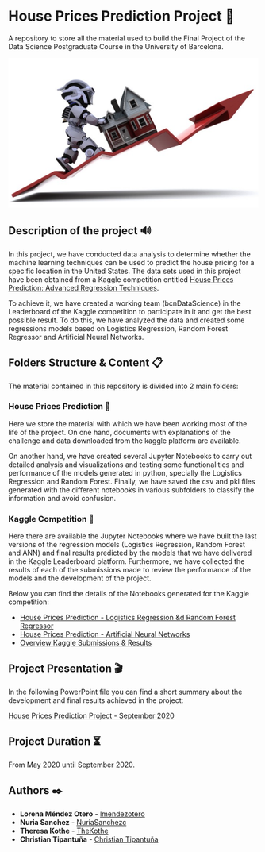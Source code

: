 # House Prices Prediction Project 🚀
A repository to store all the material used to build the Final Project of the Data Science Postgraduate Course in the University of Barcelona.

![alt text](https://github.com/lmendezotero/Postgraduate-Project/blob/master/House%20Prices%20Prediction/Pictures/HOUSE_PRICE_PREDICTION.PNG)

## Description of the project 🔊
In this project, we have conducted data analysis to determine whether the machine learning techniques can be used to predict the house pricing for a specific location in the United States. The data sets used in this project have been obtained from a Kaggle competition entitled [House Prices Prediction: Advanced Regression Techniques](https://www.kaggle.com/c/house-prices-advanced-regression-techniques/overview).

To achieve it, we have created a working team (bcnDataScience) in the Leaderboard of the Kaggle competition to participate in it and get the best possible result. To do this, we have analyzed the data and created some regressions models based on Logistics Regression, Random Forest Regressor and Artificial Neural Networks.

## Folders Structure & Content 📋
The material contained in this repository is divided into 2 main folders:

### House Prices Prediction 📂
Here we store the material with which we have been working most of the life of the project. On one hand, documents with explanations of the challenge and data downloaded from the kaggle platform are available.

On another hand, we have created several Jupyter Notebooks to carry out detailed analysis and visualizations and testing some functionalities and performance of the models generated in python, specially the Logistics Regression and Random Forest. Finally, we have saved the csv and pkl files generated with the different notebooks in various subfolders to classify the information and avoid confusion.

### Kaggle Competition 📂
Here there are available the Jupyter Notebooks where we have built the last versions of the regression models (Logistics Regression, Random Forest and ANN) and final results predicted by the models that we have delivered in the Kaggle Leaderboard platform. Furthermore, we have collected the results of each of the submissions made to review the performance of the models and the development of the project. 

Below you can find the details of the Notebooks generated for the Kaggle competition:
* [House Prices Prediction - Logistics Regression &d Random Forest Regressor](https://github.com/lmendezotero/Postgraduate-Project/blob/master/Kaggle%20Competition/House%20Prices%20Prediction%20-%20Kaggle%20Competition.ipynb)
* [House Prices Prediction - Artificial Neural Networks](https://github.com/lmendezotero/Postgraduate-Project/blob/master/Kaggle%20Competition/ANN%20%26%20House%20Prices%20Prediction.ipynb)
* [Overview Kaggle Submissions & Results](https://github.com/lmendezotero/Postgraduate-Project/blob/master/Kaggle%20Competition/Overview%20Kaggle%20Submissions.ipynb)

## Project Presentation 🎬
In the following PowerPoint file you can find a short summary about the development and final results achieved in the project:

[House Prices Prediction Project - September 2020](https://1drv.ms/p/s!AgWTAJ13Zxntgk9s6RvyMqEin8Qu?e=PYdvNY)

## Project Duration ⏳
From May 2020 until September 2020.

## Authors ✒️

* **Lorena Méndez Otero** - [lmendezotero](https://github.com/lmendezotero) 
* **Nuria Sanchez** - [NuriaSanchezc](https://github.com/NuriaSanchezc) 
* **Theresa Kothe** - [TheKothe](https://github.com/TheKothe) 
* **Christian Tipantuña** - [Christian Tipantuña](https://github.com/ChristianTipantuna) 
